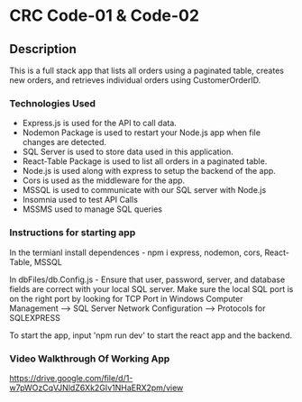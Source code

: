 # CRC Code-01 & Code-02

## Description
This is a full stack app that lists all orders using a paginated table, creates new orders, and retrieves individual orders using CustomerOrderID.

### Technologies Used
-   Express.js is used for the API to call data.
-   Nodemon Package is used to restart your Node.js app when file changes are detected.
-   SQL Server is used to store data used in this application.
-   React-Table Package is used to list all orders in a paginated table.
-   Node.js is used along with express to setup the backend of the app.
-   Cors is used as the middleware for the app.
-   MSSQL is used to communicate with our SQL server with Node.js
-   Insomnia used to test API Calls
-   MSSMS used to manage SQL queries

### Instructions for starting app
In the termianl install dependences
    - npm i express, nodemon, cors, React-Table, MSSQL
    
In dbFiles/db.Config.js 
    - Ensure that user, password, server, and database fields are correct with your local SQL server. Make sure the local SQL port is on the right port by looking for TCP Port in Windows Computer Management --> SQL Server Network Configuration --> Protocols for SQLEXPRESS

To start the app, input 'npm run dev' to start the react app and the backend.

### Video Walkthrough Of Working App

https://drive.google.com/file/d/1-w7pWOzCqVJNldZ6Xk2GIv1NHaERX2pm/view